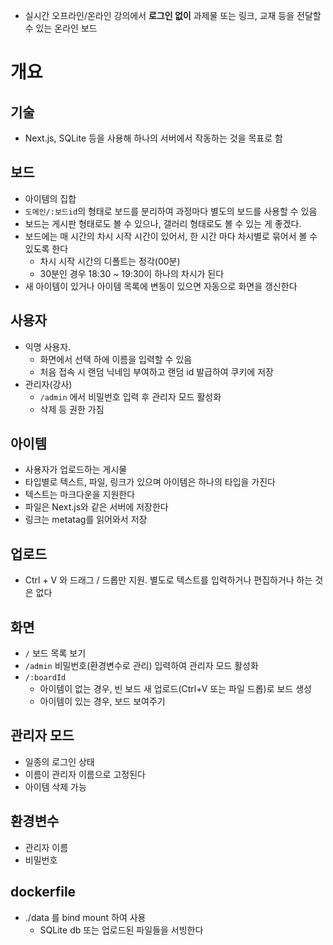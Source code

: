 - 실시간 오프라인/온라인 강의에서 **로그인 없이** 과제물 또는 링크, 교재 등을 전달할 수 있는 온라인 보드

# 개요

## 기술

- Next.js, SQLite 등을 사용해 하나의 서버에서 작동하는 것을 목표로 함

## 보드

- 아이템의 집합
- `도메인/:보드id`의 형태로 보드를 분리하여 과정마다 별도의 보드를 사용할 수 있음
- 보드는 게시판 형태로도 볼 수 있으나, 갤러리 형태로도 볼 수 있는 게 좋겠다.
- 보드에는 매 시간의 차시 시작 시간이 있어서, 한 시간 마다 차시별로 묶어서 볼 수 있도록 한다
	- 차시 시작 시간의 디폴트는 정각(00분)
	- 30분인 경우 18:30 ~ 19:30이 하나의 차시가 된다
- 새 아이템이 있거나 아이템 목록에 변동이 있으면 자동으로 화면을 갱신한다

## 사용자

- 익명 사용자.
	- 화면에서 선택 하에 이름을 입력할 수 있음
	- 처음 접속 시 랜덤 닉네임 부여하고 랜덤 id 발급하여 쿠키에 저장
- 관리자(강사)
	- `/admin` 에서 비밀번호 입력 후 관리자 모드 활성화
	- 삭제 등 권한 가짐

## 아이템

- 사용자가 업로드하는 게시물
- 타입별로 텍스트, 파일, 링크가 있으며 아이템은 하나의 타입을 가진다
- 텍스트는 마크다운을 지원한다
- 파일은 Next.js와 같은 서버에 저장한다
- 링크는 metatag를 읽어와서 저장

## 업로드

- Ctrl + V 와 드래그 / 드롭만 지원. 별도로 텍스트를 입력하거나 편집하거나 하는 것은 없다

## 화면

- `/` 보드 목록 보기
- `/admin` 비밀번호(환경변수로 관리) 입력하여 관리자 모드 활성화
- `/:boardId`
	- 아이템이 없는 경우, 빈 보드 새 업로드(Ctrl+V 또는 파일 드롭)로 보드 생성
	- 아이템이 있는 경우, 보드 보여주기

## 관리자 모드

- 일종의 로그인 상태
- 이름이 관리자 이름으로 고정된다
- 아이템 삭제 가능

## 환경변수

- 관리자 이름
- 비밀번호

## dockerfile

- ./data 를 bind mount 하여 사용
	- SQLite db 또는 업로드된 파일들을 서빙한다
